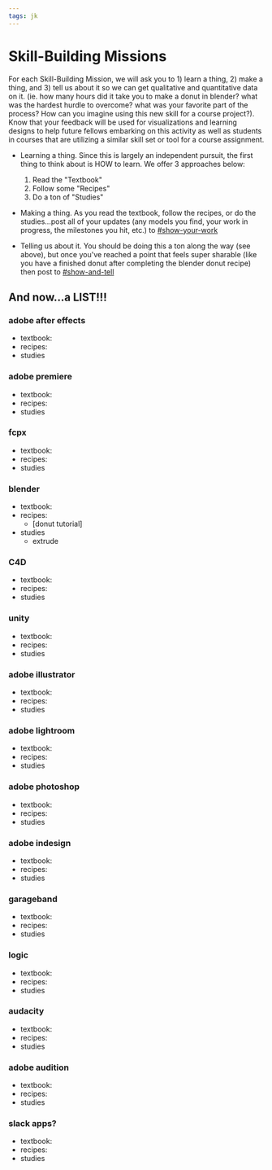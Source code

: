 ```yaml
---
tags: jk
---
```


# Skill-Building Missions

For each Skill-Building Mission, we will ask you to 1) learn a thing, 2) make a thing, and 3) tell us about it so we can get qualitative and quantitative data on it. (ie. how many hours did it take you to make a donut in blender? what was the hardest hurdle to overcome? what was your favorite part of the process? How can you imagine using this new skill for a course project?). Know that your feedback will be used for visualizations and learning designs to help future fellows embarking on this activity as well as students in courses that are utilizing a similar skill set or tool for a course assignment.
* Learning a thing. Since this is largely an independent pursuit, the first thing to think about is HOW to learn. We offer 3 approaches below:


  1. Read the "Textbook" 
  2. Follow some "Recipes"
  3. Do a ton of "Studies"

* Making a thing. As you read the textbook, follow the recipes, or do the studies...post all of your updates (any models you find, your work in progress, the milestones you hit, etc.) to [#show-your-work](https://bokcenter.slack.com/archives/C02T7LNCD6C)
* Telling us about it. You should be doing this a ton along the way (see above), but once you've reached a point that feels super sharable (like you have a finished donut after completing the blender donut recipe) then post to [#show-and-tell](https://bokcenter.slack.com/archives/C02SJ00USMR)

## And now...a LIST!!!

### adobe after effects
* textbook:
* recipes:
* studies

### adobe premiere
* textbook:
* recipes:
* studies

### fcpx
* textbook:
* recipes:
* studies


### blender
* textbook:
* recipes:
    * [donut tutorial]
* studies
    * extrude

### C4D
* textbook:
* recipes:
* studies

### unity
* textbook:
* recipes:
* studies

### adobe illustrator
* textbook:
* recipes:
* studies

### adobe lightroom
* textbook:
* recipes:
* studies

### adobe photoshop
* textbook:
* recipes:
* studies

### adobe indesign
* textbook:
* recipes:
* studies

### garageband
* textbook:
* recipes:
* studies

### logic
* textbook:
* recipes:
* studies

### audacity
* textbook:
* recipes:
* studies

### adobe audition
* textbook:
* recipes:
* studies

### slack apps?
* textbook:
* recipes:
* studies